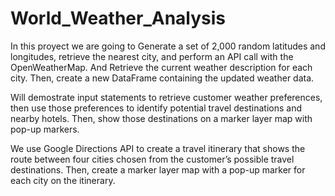 # World_Weather_Analysis

In this proyect we are going to Generate a set of 2,000 random latitudes and longitudes, retrieve the nearest city, 
and perform an API call with the OpenWeatherMap. And Retrieve the current weather description for each city. Then, 
create a new DataFrame containing the updated weather data.

Will demostrate input statements to retrieve customer weather preferences, then use those preferences to identify 
potential travel destinations and nearby hotels. Then, show those destinations on a marker layer map with pop-up 
markers.

We use Google Directions API to create a travel itinerary that shows the route between four cities chosen from the
customer’s possible travel destinations. Then, create a marker layer map with a pop-up marker for each city on 
the itinerary.
